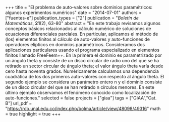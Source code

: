 +++
title = "El problema de auto-valores sobre dominios paramétricos: algunos experimentos numéricos"
date = "2014-07-01"
authors = ["fuentes-e"]
publication_types = ["2"]
publication = "*Boletín de Matemáticas*, **21**(2), 63-80"
abstract = "En este trabajo revisamos algunos conceptos básicos relacionados al cálculo numérico de soluciones de ecuaciones diferenciales parciales. En particular, aplicamos el método de (los) elementos finitos al cálculo de auto-valores y auto-funciones de operadores elípticos en dominios paramétricos. Consideramos dos aplicaciones particulares usando el programa especializado en elementos finitos llamado FreeFeem++. En la primera el dominio es parametrizado por un ángulo theta y consiste de un disco circular de radio uno del que se ha retirado un sector circular de ángulo theta; el valor ángulo theta varía desde cero hasta noventa grados. Numéricamente calculamos una dependencia cuadrática de los dos primeros auto-valores con respecto al ángulo theta. El segundo ejemplo se considera un parámetro entero n y el dominio consiste de un disco circular del que se han retirado n círculos menores. En este último ejemplo observamos el fenómeno conocido como localización de auto-funciones."
selected = false
projects = ["giaa"]
tags = ["GIAA","Cat. B"]
url_pdf = "https://rcb.unal.edu.co/index.php/bolma/article/view/48098/49316"
math = true
highlight = true
+++
